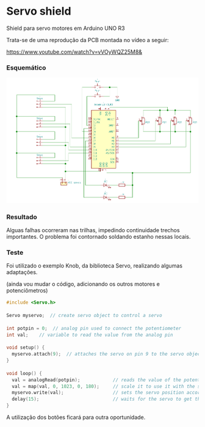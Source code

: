 # Servo shield
Shield para servo motores em Arduino UNO R3

Trata-se de uma reprodução da PCB montada no vídeo a seguir: 

https://www.youtube.com/watch?v=vVOyWQZ25M8&

<h3>Esquemático</h3>

![](images/esquematico.png)

<h3>Resultado</h3>

Alguas falhas ocorreram nas trilhas, impedindo continuidade trechos importantes. O problema foi contornado soldando estanho nessas locais.

<h3>Teste</h3>

Foi utilizado o exemplo Knob, da biblioteca Servo, realizando algumas adaptações. 


(ainda vou mudar o código, adicionando os outros motores e potenciômetros)
```c
#include <Servo.h>

Servo myservo;  // create servo object to control a servo

int potpin = 0;  // analog pin used to connect the potentiometer
int val;    // variable to read the value from the analog pin

void setup() {
  myservo.attach(9);  // attaches the servo on pin 9 to the servo object
}

void loop() {
  val = analogRead(potpin);            // reads the value of the potentiometer (value between 0 and 1023)
  val = map(val, 0, 1023, 0, 180);     // scale it to use it with the servo (value between 0 and 180)
  myservo.write(val);                  // sets the servo position according to the scaled value
  delay(15);                           // waits for the servo to get there
}
```





A utilização dos botões ficará para outra oportunidade.
